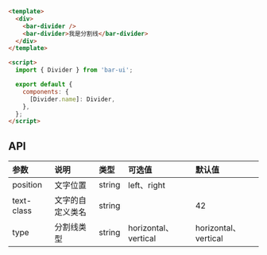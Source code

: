 ```html
<template>
  <div>
    <bar-divider />
    <bar-divider>我是分割线</bar-divider>
  </div>
</template>

<script>
  import { Divider } from 'bar-ui';

  export default {
    components: {
      [Divider.name]: Divider,
    },
  };
</script>
```

## API

| 参数       | 说明             | 类型   | 可选值               | 默认值               |
| :--------- | :--------------- | :----- | :------------------- | :------------------- |
| position   | 文字位置         | string | left、right          |                      |
| text-class | 文字的自定义类名 | string |                      | 42                   |
| type       | 分割线类型       | string | horizontal、vertical | horizontal、vertical |
